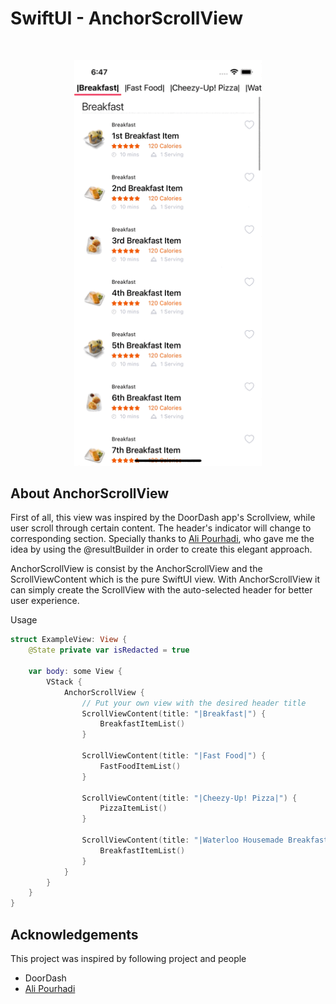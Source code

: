 # SwiftUI - AnchorScrollView
<br />
<p align="center">
  <a>
    <img src="/Screenshot/ExampleScreen.gif" alt="action" width="300">
  </a>
</p>

## About AnchorScrollView

First of all, this view was inspired by the DoorDash app's Scrollview, while user scroll through certain content. 
The header's indicator will change to corresponding section. Specially thanks to [Ali Pourhadi](https://www.linkedin.com/in/alipourhadi/), who gave me the idea by using the @resultBuilder in order to create this elegant approach.

AnchorScrollView is consist by the AnchorScrollView and the ScrollViewContent which is the pure SwiftUI view. 
With AnchorScrollView it can simply create the ScrollView with the auto-selected header for better user experience.

Usage
```swift
struct ExampleView: View {
    @State private var isRedacted = true

    var body: some View {
        VStack {
            AnchorScrollView {
                // Put your own view with the desired header title
                ScrollViewContent(title: "|Breakfast|") {
                    BreakfastItemList()
                }

                ScrollViewContent(title: "|Fast Food|") {
                    FastFoodItemList()
                }

                ScrollViewContent(title: "|Cheezy-Up! Pizza|") {
                    PizzaItemList()
                }

                ScrollViewContent(title: "|Waterloo Housemade Breakfast|") {
                    BreakfastItemList()
                }
            }
        }
    }
}
 ```

## Acknowledgements
This project was inspired by following project and people

- DoorDash
- [Ali Pourhadi](https://www.linkedin.com/in/alipourhadi/)


